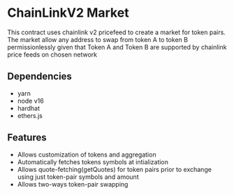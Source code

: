 # ChainLinkV2 Market

This contract uses chainlink v2 pricefeed to create a market for token pairs. The market allow any address to swap from token A to token B permissionlessly
given that Token A and Token B are supported by chainlink price feeds on chosen network

## Dependencies

- yarn
- node v16
- hardhat
- ethers.js

## Features

- Allows customization of tokens and aggregation
- Automatically fetches tokens symbols at intialization
- Allows quote-fetching(getQuotes) for token pairs prior to exchange using just token-pair symbols and amount
- Allows two-ways token-pair swapping

